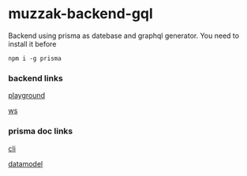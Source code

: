 # muzzak-backend-gql
Backend using prisma as datebase and graphql generator.
You need to install it before
```
npm i -g prisma
```

### backend links
[playground](https://eu1.prisma.sh/fabian-f24b98/muzzakshare/dev)

[ws](https://eu1.prisma.sh/fabian-f24b98/muzzakshare/dev)

### prisma doc links
[cli](https://www.prisma.io/docs/prisma-cli-and-configuration/cli-command-reference-xcv9/)

[datamodel](https://www.prisma.io/docs/data-model-and-migrations/data-model-knul/)
